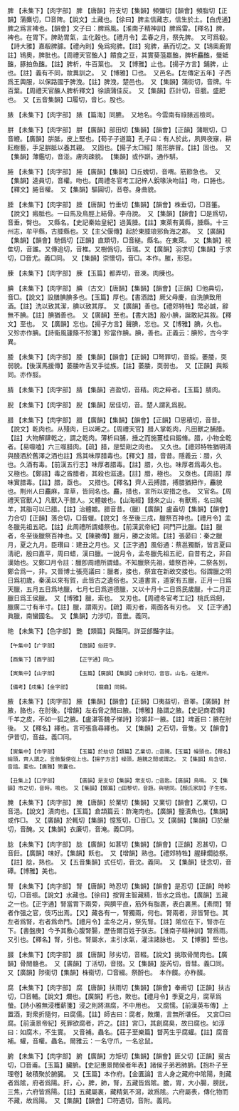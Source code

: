 <!-- { "loadSidebar": true } -->
脾	【未集下】【肉字部】	脾	【唐韻】符支切【集韻】頻彌切【韻會】頻脂切【正韻】蒲麋切，□音陴。【說文】土藏也。【徐曰】脾主信藏志，信生於土。【白虎通】脾之爲言裨也。【韻會】文子曰：脾爲風。【淮南子精神訓】脾爲雷。【釋名】脾，裨也。在胃下。脾助胃氣，主化穀也。【禮月令】孟春之月，祭先脾。　又可爲殽。【詩大雅】嘉殽脾臄。【禮內則】兔爲宛脾。【註】宛脾，聶而切之。又【鴇奧鹿胃註】鴇奧，脾肶也。【周禮天官醢人】饋食之豆，其實葵菹蠃醢，脾析麤醢，蜃蚳醢，豚拍魚醢。【註】脾析，牛百葉也。　又【博雅】止也。【揚子方言】鋪脾，止也。【註】義有不同，故異訓之。　又【博雅】□也。　又邑名。【左傳定五年】子西爲王輿服，以保路國于脾洩。【註】脾洩，楚邑也。　又【集韻】蒲街切，音牌。牛百葉。【周禮天官醢人脾析釋文】徐讀蒲佳反。　又【集韻】匹計切，音膍。盛肥也。　又【五音集韻】□履切，音匕。股也。

脿	【未集下】【肉字部】	脿	【篇海】同臕。　又地名。今雲南有祿脿巡檢司。

腁	【未集下】【肉字部】	腁	【廣韻】部田切【集韻】【韻會】【正韻】蒲眠切，□音緶。【廣韻】腁胝，皮上堅也。【荀子子道篇】孔子曰：有人於此，夙興夜寐，耕耘樹藝，手足腁胝以養其親。　又固也。【揚子太□經】隂形腁冒。【註】固也。　又【集韻】薄鑑切，音湴。膚肉疎貌。　【集韻】或作跰。通作騈。

腃	【未集下】【肉字部】	腃	【廣韻】【集韻】□丘媿切，音喟。筋節急也。　又【集韻】逵員切，音權。吻也。【周禮冬官考工記梓人銳喙決吻註】吻，口腃也。【釋文】腃音權。　又【集韻】驅圓切，音卷。身曲貌。

腄	【未集下】【肉字部】	腄	【唐韻】竹垂切【集韻】【韻會】株垂切，□音箠。【說文】瘢胝也。一曰馬及鳥脛上結骨。李舟說。　又【集韻】【韻會】□是爲切，音垂，臀也。　又縣名。【史記秦始皇紀】過黃腄。【註】東萊有黃縣，腄縣。十三州志，牟平縣，古腄縣也。又【主父偃傳】起於東腄琅邪負海之郡。　又【廣韻】【集韻】【韻會】馳僞切【正韻】直類切，□音縋。縣名。在東萊。　又【集韻】視隹切，音誰。又傳追切，音椎。又樹僞切，音瑞。又【廣韻】羽求切【集韻】于求切，□音尤。義□同。　又【集韻】崇懷切，音□。本作。膗，形惡。

腖	【未集下】【肉字部】	腖	【玉篇】都弄切，音凍。肉腖也。

腆	【未集下】【肉字部】	腆	〔古文〕【唐韻】【集韻】【韻會】【正韻】□他典切，音□。【說文】設膳腆腆多也。【玉篇】厚也。【書酒誥】厥父母慶，自洗腆致用酒。【註】洗以致其潔，腆以致其厚。　又【廣韻】善也。【禮郊特牲】幣必誠，辭無不腆。【註】腆猶善也。　又【廣韻】至也。【書大誥】殷小腆，誕敢紀其敘。【釋文】至也。　又【廣韻】忘也。【揚子方言】聲腆，忘也。又【博雅】腆，久也。　又殄亦作腆。【詩衞風籧篨不殄箋】殄當作腆。腆，善也。正義云：腆殄，古今字異。

腇	【未集下】【肉字部】	腇	【集韻】【韻會】【正韻】□弩罪切，音娞。萎腇，耎弱貌。【後漢馬援傳】萎腇咋舌叉手從族。【註】萎腇，耎弱也。　又【正韻】與餒同。亦作脮。

腈	【未集下】【肉字部】	腈	【集韻】咨盈切，音精。肉之粹者。【玉篇】腈肉。

腉	【未集下】【肉字部】	腉	【集韻】居佳切，音。楚人謂乳爲腉。

腊	【未集下】【肉字部】	腊	【廣韻】【集韻】【韻會】【正韻】□思積切，音昔。【說文】乾肉也。从殘肉，日以晞之。【周禮天官】腊人掌乾肉，凡田獸之脯腊。【註】大物解肆乾之，謂之乾肉。薄析曰脯，捶之而施薑桂曰鍛脩。腊，小物全乾者。【易噬嗑】六三噬腊肉。【疏】腊，是堅剛之肉也。　又久也。【禮郊特牲猶明淸與醆酒於舊澤之酒也註】爲其味厚腊毒也。【釋文】腊，音昔。隱義云：腊，久也。久酒有毒。【前漢五行志】味厚者腊毒。【註】腊，久也。味厚者爲毒久也。　又極也。【鄭語】毒之酋腊者，其殺也滋速。【註】腊，極也。　又亟也。【周語】厚味實腊毒。【註】腊，亟也。　又措也。【釋名】齊人云搏腊，搏腊猶把作，麤貌也。荆州人曰麤麻，韋草，皆同名也。麤，措也，言所以安措之也。　又官名。【周禮天官獸人】凡獸入于腊人。又體皴也。【山海經】錢來之山，有獸焉，名曰羬羊，其脂可以已腊。【註】治體皴。腊音昔。（臘）【廣韻】盧盍切【集韻】【韻會】力合切【正韻】落合切，□音蠟。【說文】冬至後三戌，臘祭百神也。【禮月令】孟冬臘先祖五祀。【註】此周禮所謂蜡祭也。【前漢武帝紀】祠門戸比臘。【註】臘者，冬至後臘祭百神也。又【陳勝傳】臘月，勝之汝隂。【註】張晏曰：秦之臘月，夏之九月。臣瓚曰：建丑之月也。又【正字通】風俗通：蔡邕獨斷，皆言夏曰淸祀，殷曰嘉平，周曰蜡，漢曰臘。一說月令，孟冬臘先祖五祀，自昔有之，非自漢始也。又鄭□月令註：臘卽周禮所謂蜡。不知臘祭先祖，蜡祭百神，二祭各別，鄭合爲一，非。又晉博士張亮議曰：臘者，接也，祭宜在新故交接也。俗謂臘之明日爲初歲，秦漢以來有賀，此皆古之遺俗也。又道書言，道家有五臘，正月一日爲天臘，五月五日爲地臘，七月七日爲道德臘，又以十月十二日爲民歲臘，十二月正臘日爲王侯臘。　又【博雅】臘，索也。　又刃也。【周禮冬官考工記】桃氏爲劒，臘廣二寸有半寸。【註】臘，謂兩刃。【疏】兩刃者，兩面各有刃也。　又【正字通】眞臘，南蠻國名。　又【集韻】力涉切，音巤。義同。

艳	【未集下】【色字部】	艷	【類篇】與豔同。詳豆部豔字註。

	【午集中】【疒字部】		【唐韻】俗莊字。

	【酉集下】【酉字部】		【正字通】同□。

	【寅集中】【山字部】		【玉篇】【廣韻】【集韻】□余封切，音容。山名，在建州。

	【備考】【戌集】【金字部】		【龍龕】同鈍。

腋	【未集下】【肉字部】	腋	【集韻】【韻會】【正韻】□夷益切，音睪。【廣韻】肘腋，胳也，在肘後。【增韻】左右脅之閒曰腋。【博雅】胳謂之腋。【史記商君傳】千羊之皮，不如一狐之腋。【盧湛答魏子悌詩】珍裘非一腋。【註】埤蒼曰：腋在肘後。　又【釋名】繹也。言可張翕尋繹也。　又【集韻】之石切，音隻。又【韻會】伊昔切，音益。義□同。

	【寅集中】【巾字部】		【玉篇】於劫切【類篇】乙業切，□音腌。【玉篇】幧頭也。【釋名】綃頭，齊人謂之。言斂髮使從上也。【揚子方言】幧頭，趙魏之閒或謂之。　又【集韻】烏含切，音諳。橐也。【廣雅】篼囊也。

	【丑集上】【口字部】		【廣韻】是支切【集韻】常支切，□音匙。【廣韻】鳥鳴。　又【集韻】市之切，音時。鳴也。　又【集韻】【類篇】□田黎切，音題。與嗁同。【顏氏家訓】子生咳。

腌	【未集下】【肉字部】	腌	【唐韻】於業切【集韻】又業切【韻會】乙業切，□音浥。【說文】漬肉也。【玉篇】倉頡篇云：酢淹肉也。【廣韻】鹽漬魚也。【集韻】或作□。　又【廣韻】於輒切【集韻】憶笈切，□音□。又【廣韻】【集韻】□於嚴切，音醃。又【集韻】衣廉切，音淹。義□同。

腍	【未集下】【肉字部】	腍	【廣韻】如葚切【集韻】【韻會】【正韻】忍甚切，□音飪。【廣韻】味好。【集韻】飫也。　又【增韻】熟也。【禮郊特牲】腥肆爓腍祭。【註】腍，熟也。　又【五音集韻】式任切，音沈。義同。　又【集韻】徒念切，音磹。【博雅】美也。

腎	【未集下】【肉字部】	腎	【唐韻】時忍切【集韻】【韻會】是忍切【正韻】時軫切，□音祳。【說文】水藏也。【徐曰】按腎主智藏精，皆水之爲也。【廣韻】五藏之一也。【正字通】腎當胃下兩旁，與臍平直，筋外有脂裹，表白裏黑。【素問】腎者作强之官，伎巧出焉。【又】藏各有一，腎獨兩，何也。腎兩者，非皆腎也。其左者爲腎，右者爲命門。【禮月令】孟冬之月，祭先腎。【註】隂位在下，腎亦在下。【書盤庚】今予其敷心腹腎腸，歷告爾百姓于朕志。【淮南子精神訓】腎爲雨。　又引也。【釋名】腎，引也。腎屬水，主引水氣，灌注諸脉也。　又【博雅】堅也。

腏	【未集下】【肉字部】	腏	【唐韻】陟劣切，音輟。【說文】挑取骨閒肉也。【廣韻】骨閒髓也。　又【廣韻】丁活切，音掇。又【集韻】旋芮切，音彗。義□同。　又【廣韻】陟衞切【集韻】株衞切，□音綴。祭酹也。　本作餟。亦柞醊。

腐	【未集下】【肉字部】	腐	【唐韻】扶雨切【集韻】【韻會】奉甫切【正韻】扶古切，□音輔。【說文】爛也。【廣韻】朽也，敗也。【禮月令】季夏之月，腐草爲螢。【詩小雅無浸穫薪箋】浸之則將濕腐，不中用也。　又腐懦。【前漢英布傳】上置酒，對衆折隨何，曰腐儒。【註】師古曰：腐者，敗爛，言無所堪任。　又宮□曰腐。【前漢景帝紀】死罪欲腐者，許之。【註】宮□，其創腐臭，故曰腐也。如淳曰：如腐木，不生實。　又音補。蟲名。【莊子至樂篇】瞀芮生乎腐蠸。【註】腐音補。蠸，音權。蟲名。爾雅云：一名守爪，一名忿鼠。

腑	【未集下】【肉字部】	腑	【廣韻】方矩切【集韻】【韻會】匪父切【正韻】斐古切，□音甫。【玉篇】臟腑。【史記惠景閒侯者年表】諸侯子弟若肺腑。【抱朴子至理卷】破積聚於腑臓。　又【玉篇】本作府。【金匱論】言人身之藏府中隂陽，則藏者爲隂，府者爲陽。肝，心，脾，肺，腎，五藏皆爲隂。膽，胃，大小腸，膀胱，三焦，六府皆爲陽。【註】五藏屬裏，藏精氣不瀉，故爲隂。六府屬表，傳化物而不藏，故爲陽。　又【集韻】【韻會】□符遇切，音附。義同。

